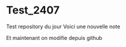 # Test_2407
Test repository du jour
Voici une nouvelle note

Et maintenant on modifie depuis github
